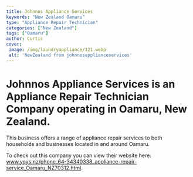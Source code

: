 ```yaml
---
title: Johnnos Appliance Services
keywords: "New Zealand Oamaru"
type: "Appliance Repair Technician"
categories: ["New Zealand"]
tags: ["Oamaru"]
author: Curtis
cover:
 image: /img/laundryappliance/121.webp
 alt: 'NewZealand from johnnosapplianceservices'
---
```


# Johnnos Appliance Services is an Appliance Repair Technician Company operating in Oamaru, New Zealand.

This business offers a range of appliance repair services to both households and businesses located in and around Oamaru.

To check out this company you can view their website here: www.yoys.nz/phone_64-34340338_appliance-repair-service_Oamaru_NZ70312.html.
